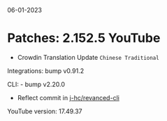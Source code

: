 06-01-2023

Patches: 2.152.5
 YouTube
==
- Crowdin Translation Update
`Chinese Traditional`

Integrations:  bump v0.91.2

CLI:  - bump v2.20.0
- Reflect commit in [j-hc/revanced-cli](https://github.com/j-hc/revanced-cli)

YouTube version: 17.49.37
